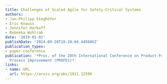 ```yaml
---
title: Challenges of Scaled Agile for Safety-Critical Systems
authors:
- Jan-Philipp Steghöfer
- Eric Knauss
- Jennifer Horkoff
- Rebekka Wohlrab
date: '2019-01-01'
publishDate: '2024-09-28T18:20:04.445686Z'
publication_types:
- paper-conference
publication: '*Proc. of the 20th International Conference on Product-Focused Software
  Process Improvement (PROFES)*'
links:
- name: URL
  url: https://arxiv.org/abs/1911.12590
---
```

